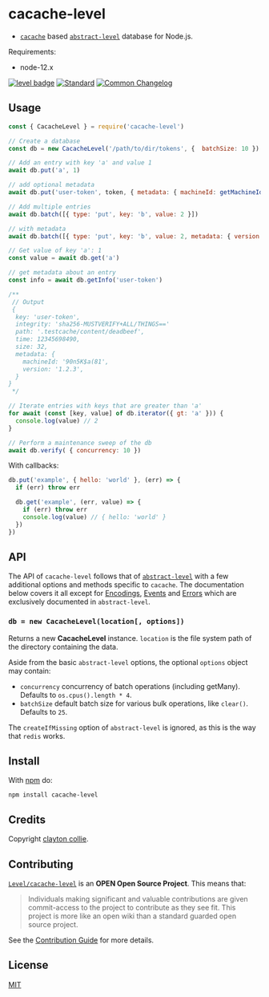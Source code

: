 # cacache-level

- [`cacache`](https://github.com/npm/cacache) based [`abstract-level`][abstract-level] database for Node.js.

Requirements:
- node-12.x

[![level badge][level-badge]](https://github.com/Level/awesome)
[![Standard](https://img.shields.io/badge/standard-informational?logo=javascript&logoColor=fff)](https://standardjs.com)
[![Common Changelog](https://common-changelog.org/badge.svg)](https://common-changelog.org)

## Usage

```js
const { CacacheLevel } = require('cacache-level')

// Create a database
const db = new CacacheLevel('/path/to/dir/tokens', {  batchSize: 10 })

// Add an entry with key 'a' and value 1
await db.put('a', 1)

// add optional metadata 
await db.put('user-token', token, { metadata: { machineId: getMachineId(), version: '1.2.3' } })

// Add multiple entries
await db.batch([{ type: 'put', key: 'b', value: 2 }])

// with metadata
await db.batch([{ type: 'put', key: 'b', value: 2, metadata: { version: '1.2.3' } }])

// Get value of key 'a': 1
const value = await db.get('a')

// get metadata about an entry
const info = await db.getInfo('user-token')

/**
 // Output
 {
  key: 'user-token',
  integrity: 'sha256-MUSTVERIFY+ALL/THINGS=='
  path: '.testcache/content/deadbeef',
  time: 12345698490,
  size: 32,
  metadata: {
    machineId: '90n5K$a(81',
    version: '1.2.3',
  }
}
 */

// Iterate entries with keys that are greater than 'a'
for await (const [key, value] of db.iterator({ gt: 'a' })) {
  console.log(value) // 2
}

// Perform a maintenance sweep of the db
await db.verify( { concurrency: 10 })
```

With callbacks:

```js
db.put('example', { hello: 'world' }, (err) => {
  if (err) throw err

  db.get('example', (err, value) => {
    if (err) throw err
    console.log(value) // { hello: 'world' }
  })
})
```


## API
The API of `cacache-level` follows that of [`abstract-level`](https://github.com/Level/abstract-level) with a few additional options and methods specific to `cacache`. The documentation below covers it all except for [Encodings](https://github.com/Level/abstract-level#encodings), [Events](https://github.com/Level/abstract-level#events) and [Errors](https://github.com/Level/abstract-level#errors) which are exclusively documented in `abstract-level`.

### `db = new CacacheLevel(location[, options])`

Returns a new **CacacheLevel** instance. `location` is the file system path of the directory containing the data.

Aside from the basic `abstract-level` options, the optional `options` object may contain:

- `concurrency` concurrency of batch operations (including getMany). Defaults to `os.cpus().length * 4`.
- `batchSize` default batch size for various bulk operations, like `clear()`. Defaults to `25`.

The `createIfMissing` option of `abstract-level` is ignored, as this is the way that `redis` works.


## Install

With [npm](https://npmjs.org) do:

```
npm install cacache-level
```

## Credits

Copyright [clayton collie](https://github.com/ccollie).

## Contributing

[`Level/cacache-level`](https://github.com/ccollie/cacache-level) is an **OPEN Open Source Project**. This means that:

> Individuals making significant and valuable contributions are given commit-access to the project to contribute as they see fit. This project is more like an open wiki than a standard guarded open source project.

See the [Contribution Guide](https://github.com/Level/community/blob/master/CONTRIBUTING.md) for more details.

## License

[MIT](LICENSE)

[abstract-level]: https://github.com/Level/abstract-level

[level-badge]: https://leveljs.org/img/badge.svg
